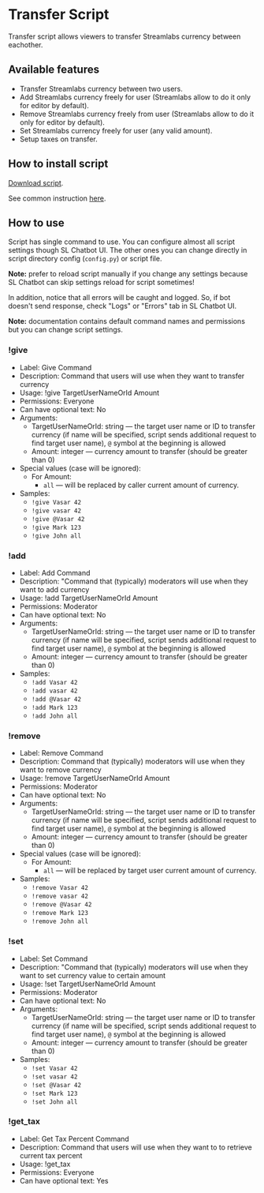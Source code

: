 # Transfer Script

Transfer script allows viewers to transfer Streamlabs currency between eachother.

## Available features

- Transfer Streamlabs currency between two users.
- Add Streamlabs currency freely for user (Streamlabs allow to do it only for editor by default).
- Remove Streamlabs currency freely from user (Streamlabs allow to do it only for editor by default).
- Set Streamlabs currency freely for user (any valid amount).
- Setup taxes on transfer.

## How to install script

[Download script](https://github.com/Vasar007/Streamlabs-Chatbot-Scripts/raw/main/Releases/TransferCurrency.zip).

See common instruction [here](../../README.md#how-to-install-any-script).

## How to use

Script has single command to use.
You can configure almost all script settings though SL Chatbot UI.
The other ones you can change directly in script directory config (`config.py`) or script file.

**Note:** prefer to reload script manually if you change any settings because SL Chatbot can skip settings reload for script sometimes!

In addition, notice that all errors will be caught and logged.
So, if bot doesn't send response, check "Logs" or "Errors" tab in SL Chatbot UI.

**Note:** documentation contains default command names and permissions but you can change script settings.

### !give

- Label: Give Command
- Description: Command that users will use when they want to transfer currency
- Usage: !give TargetUserNameOrId Amount
- Permissions: Everyone
- Can have optional text: No
- Arguments:
  - TargetUserNameOrId: string — the target user name or ID to transfer currency (if name will be specified, script sends additional request to find target user name), `@` symbol at the beginning is allowed
  - Amount: integer — currency amount to transfer (should be greater than 0)
- Special values (case will be ignored):
  - For Amount:
    - `all` — will be replaced by caller current amount of currency.
- Samples:
  - `!give Vasar 42`
  - `!give vasar 42`
  - `!give @Vasar 42`
  - `!give Mark 123`
  - `!give John all`

### !add

- Label: Add Command
- Description: "Command that (typically) moderators will use when they want to add currency
- Usage: !add TargetUserNameOrId Amount
- Permissions: Moderator
- Can have optional text: No
- Arguments:
  - TargetUserNameOrId: string — the target user name or ID to transfer currency (if name will be specified, script sends additional request to find target user name), `@` symbol at the beginning is allowed
  - Amount: integer — currency amount to transfer (should be greater than 0)
- Samples:
  - `!add Vasar 42`
  - `!add vasar 42`
  - `!add @Vasar 42`
  - `!add Mark 123`
  - `!add John all`

### !remove

- Label: Remove Command
- Description: Command that (typically) moderators will use when they want to remove currency
- Usage: !remove TargetUserNameOrId Amount
- Permissions: Moderator
- Can have optional text: No
- Arguments:
  - TargetUserNameOrId: string — the target user name or ID to transfer currency (if name will be specified, script sends additional request to find target user name), `@` symbol at the beginning is allowed
  - Amount: integer — currency amount to transfer (should be greater than 0)
- Special values (case will be ignored):
  - For Amount:
    - `all` — will be replaced by target user current amount of currency.
- Samples:
  - `!remove Vasar 42`
  - `!remove vasar 42`
  - `!remove @Vasar 42`
  - `!remove Mark 123`
  - `!remove John all`

### !set

- Label: Set Command
- Description: "Command that (typically) moderators will use when they want to set currency value to certain amount
- Usage: !set TargetUserNameOrId Amount
- Permissions: Moderator
- Can have optional text: No
- Arguments:
  - TargetUserNameOrId: string — the target user name or ID to transfer currency (if name will be specified, script sends additional request to find target user name), `@` symbol at the beginning is allowed
  - Amount: integer — currency amount to transfer (should be greater than 0)
- Samples:
  - `!set Vasar 42`
  - `!set vasar 42`
  - `!set @Vasar 42`
  - `!set Mark 123`
  - `!set John all`

### !get_tax

- Label: Get Tax Percent Command
- Description: Command that users will use when they want to to retrieve current tax percent
- Usage: !get_tax
- Permissions: Everyone
- Can have optional text: Yes
